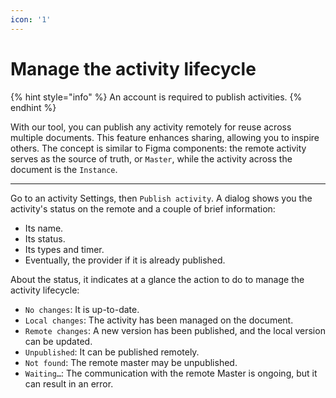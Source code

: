 ```yaml
---
icon: '1'
---
```


# Manage the activity lifecycle

{% hint style="info" %}
An account is required to publish activities.
{% endhint %}

With our tool, you can publish any activity remotely for reuse across multiple documents. This feature enhances sharing, allowing you to inspire others. The concept is similar to Figma components: the remote activity serves as the source of truth, or `Master`, while the activity across the document is the `Instance`.

***

Go to an activity Settings, then `Publish activity`. A dialog shows you the activity's status on the remote and a couple of brief information:

* Its name.
* Its status.
* Its types and timer.
* Eventually, the provider if it is already published.

About the status, it indicates at a glance the action to do to manage the activity lifecycle:

* `No changes`: It is up-to-date.
* `Local changes`: The activity has been managed on the document.
* `Remote changes`: A new version has been published, and the local version can be updated.
* `Unpublished`: It can be published remotely.
* `Not found`: The remote master may be unpublished.
* `Waiting…`: The communication with the remote Master is ongoing, but it can result in an error.
